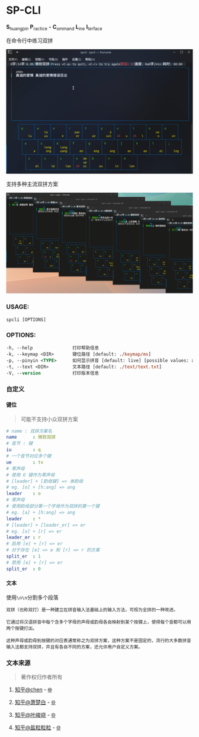 # SP-CLI

**S**<sub>huangpin</sub> **P**<sub>ractice</sub> **-** **C**<sub>ommand</sub> **L**<sub>ine</sub> **I**<sub>terface</sub>

在命令行中练习双拼

![example](./image/example.gif)

支持多种主流双拼方案

![](./image/keymaps.png)

### USAGE:
```ps
spcli [OPTIONS]
```

### OPTIONS:
```ps
-h, --help               打印帮助信息
-k, --keymap <DIR>       键位路径 [default: ./keymap/ms]
-p, --pinyin <TYPE>      如何显示拼音 [default: live] [possible values: always, live, off]
-t, --text <DIR>         文本路径 [default: ./text/text.txt]
-V, --version            打印版本信息
```
### 自定义
#### 键位
> 可能不支持小众双拼方案
```yaml
# name : 双拼方案名
name      : 微软双拼
# 音节 : 键
iu        : q
# 一个音节对应多个键
ue        : tv
# 零声母
# 使用 O 键作为零声母
# [leader] + [韵母键] => 单韵母
# eg. [o] + [h:ang] => ang
leader    : o
# 零声母
# 使用韵母部分第一个字母作为双拼的第一个键
# eg. [a] + [h:ang] => ang
leader    : *
# [leader] + [leader_er] => er
# eg. [o] + [r] => er
leader_er :	r
# 启用 [e] + [r] => er
# 对于存在 [e] => e 和 [r] => r 的方案
split_er  :	1
# 禁用 [e] + [r] => er
split_er  :	0
```

#### 文本
使用`\n\n`分割多个段落
```
双拼（也称双打）是一种建立在拼音输入法基础上的输入方法，可视为全拼的一种改进。

它通过将汉语拼音中每个含多个字母的声母或韵母各自映射到某个按键上，使得每个音都可以用两个按键打出。

这种声母或韵母到按键的对应表通常称之为双拼方案，这种方案不是固定的，流行的大多数拼音输入法都支持双拼，并且有各自不同的方案，还允许用户自定义方案。
```



### 文本来源
> 著作权归作者所有
1. [知乎@chen](https://www.zhihu.com/people/chen-64-37-83) - [~~🌐~~](https://zhuanlan.zhihu.com/p/508468097)

2. [知乎@萧楚白](https://www.zhihu.com/people/xiao-chu-bai-46) - [🌐](https://zhuanlan.zhihu.com/p/517668467)

3. [知乎@叶峻峣](https://www.zhihu.com/people/L.M.Sherlock) - [🌐](https://zhuanlan.zhihu.com/p/559705516) 

4. [知乎@盐粒粒粒](https://www.zhihu.com/people/yan-li-13-94) - [🌐](https://www.zhihu.com/question/520140489/answer/2482497718)